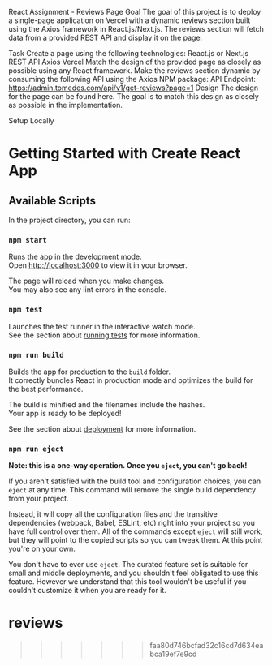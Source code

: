 React Assignment  - Reviews Page
Goal
The goal of this project is to deploy a single-page application on Vercel with a dynamic reviews section built using the Axios framework in React.js/Next.js. The reviews section will fetch data from a provided REST API and display it on the page.

Task
Create a page using the following technologies:
React.js or Next.js
REST API
Axios
Vercel
Match the design of the provided page as closely as possible using any React framework.
Make the reviews section dynamic by consuming the following API using the Axios NPM package:
API Endpoint: https://admin.tomedes.com/api/v1/get-reviews?page=1
Design
The design for the page can be found here. The goal is to match this design as closely as possible in the implementation.

Setup Locally





# Getting Started with Create React App




## Available Scripts

In the project directory, you can run:

### `npm start`

Runs the app in the development mode.\
Open [http://localhost:3000](http://localhost:3000) to view it in your browser.

The page will reload when you make changes.\
You may also see any lint errors in the console.

### `npm test`

Launches the test runner in the interactive watch mode.\
See the section about [running tests](https://facebook.github.io/create-react-app/docs/running-tests) for more information.

### `npm run build`

Builds the app for production to the `build` folder.\
It correctly bundles React in production mode and optimizes the build for the best performance.

The build is minified and the filenames include the hashes.\
Your app is ready to be deployed!

See the section about [deployment](https://facebook.github.io/create-react-app/docs/deployment) for more information.

### `npm run eject`

**Note: this is a one-way operation. Once you `eject`, you can't go back!**

If you aren't satisfied with the build tool and configuration choices, you can `eject` at any time. This command will remove the single build dependency from your project.

Instead, it will copy all the configuration files and the transitive dependencies (webpack, Babel, ESLint, etc) right into your project so you have full control over them. All of the commands except `eject` will still work, but they will point to the copied scripts so you can tweak them. At this point you're on your own.

You don't have to ever use `eject`. The curated feature set is suitable for small and middle deployments, and you shouldn't feel obligated to use this feature. However we understand that this tool wouldn't be useful if you couldn't customize it when you are ready for it.


# reviews
>>>>>>> faa80d746bcfad32c16cd7d634eabca19ef7e9cd
